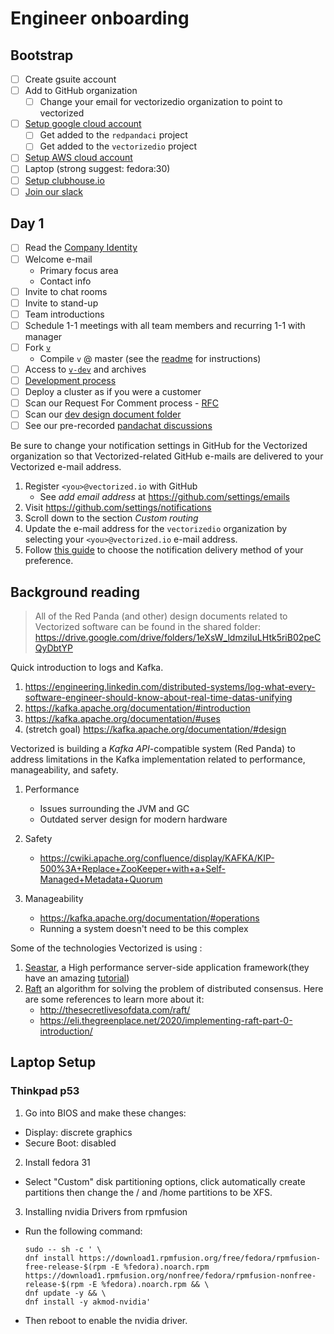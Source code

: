# Engineer onboarding

## Bootstrap

- [ ] Create gsuite account
- [ ] Add to GitHub organization
  - [ ] Change your email for vectorizedio organization to point to vectorized
- [ ] [Setup google cloud account](https://console.cloud.google.com/)
  - [ ] Get added to the `redpandaci` project
  - [ ] Get added to the `vectorizedio` project
- [ ] [Setup AWS cloud account](https://vectorizedio.signin.aws.amazon.com/console)
- [ ] Laptop (strong suggest: fedora:30)
- [ ] [Setup clubhouse.io](https://clubhouse.io)
- [ ] [Join our slack](https://join.slack.com/t/vectorizedio/signup)

## Day 1

- [ ] Read the [Company Identity](./identity.md)
- [ ] Welcome e-mail
   * Primary focus area
   * Contact info
- [ ] Invite to chat rooms
- [ ] Invite to stand-up
- [ ] Team introductions
- [ ] Schedule 1-1 meetings with all team members and recurring 1-1 with manager
- [ ] Fork [`v`](https://github.com/vectorizedio/v)
   * Compile `v` @ master (see the [readme](../README.md) for instructions)
- [ ] Access to [`v-dev`](https://groups.google.com/a/vectorized.io/forum/#!forum/v-dev) and archives
- [ ] [Development process](https://github.com/vectorizedio/v/blob/master/CONTRIBUTING.md)
- [ ] Deploy a cluster as if you were a customer
- [ ] Scan our Request For Comment process - [RFC](./rfc/README.md)
- [ ] Scan our [dev design document folder](https://drive.google.com/drive/folders/1eXsW_ldmziIuLHtk5riB02peCQyDbtYP
)
- [ ] See our pre-recorded [pandachat discussions](https://drive.google.com/drive/u/0/folders/1GvuNZzPn7FmXB5OOLM1NA5Du5SQ63cw4)

Be sure to change your notification settings in GitHub for the Vectorized
organization so that Vectorized-related GitHub e-mails are delivered to your
Vectorized e-mail address.

1. Register `<you>@vectorized.io` with GitHub
   * See _add email address_ at https://github.com/settings/emails
2. Visit https://github.com/settings/notifications
3. Scroll down to the section _Custom routing_
4. Update the e-mail address for the `vectorizedio` organization by selecting
   your `<you>@vectorized.io` e-mail address.
5. Follow [this guide](https://help.github.com/en/articles/choosing-the-delivery-method-for-your-notifications)
   to choose the notification delivery method of your preference.

## Background reading

> All of the Red Panda (and other) design documents related to Vectorized software
> can be found in the shared folder:
> https://drive.google.com/drive/folders/1eXsW_ldmziIuLHtk5riB02peCQyDbtYP

Quick introduction to logs and Kafka.

1. https://engineering.linkedin.com/distributed-systems/log-what-every-software-engineer-should-know-about-real-time-datas-unifying
2. https://kafka.apache.org/documentation/#introduction
3. https://kafka.apache.org/documentation/#uses
4. (stretch goal) https://kafka.apache.org/documentation/#design

Vectorized is building a _Kafka API_-compatible system (Red Panda) to address
limitations in the Kafka implementation related to performance, manageability,
and safety.

1. Performance
   * Issues surrounding the JVM and GC
   * Outdated server design for modern hardware

2. Safety
   * https://cwiki.apache.org/confluence/display/KAFKA/KIP-500%3A+Replace+ZooKeeper+with+a+Self-Managed+Metadata+Quorum

3. Manageability
   * https://kafka.apache.org/documentation/#operations
   * Running a system doesn't need to be this complex

Some of the technologies Vectorized is using :

1. [Seastar](http://seastar.io/), a High performance server-side application framework(they have an amazing [tutorial](https://github.com/scylladb/seastar/blob/master/doc/tutorial.md))
2. [Raft](https://raft.github.io/) an algorithm for solving the problem of distributed consensus. Here are some references to learn more about it:
   * http://thesecretlivesofdata.com/raft/
   * https://eli.thegreenplace.net/2020/implementing-raft-part-0-introduction/

## Laptop Setup

### Thinkpad p53

1. Go into BIOS and make these changes:
  * Display: discrete graphics
  * Secure Boot: disabled
  
2. Install fedora 31
  * Select "Custom" disk partitioning options, click automatically create partitions then change the / and /home partitions to be XFS.
  
3. Installing nvidia Drivers from rpmfusion
  * Run the following command:
    ```
    sudo -- sh -c ' \
    dnf install https://download1.rpmfusion.org/free/fedora/rpmfusion-free-release-$(rpm -E %fedora).noarch.rpm https://download1.rpmfusion.org/nonfree/fedora/rpmfusion-nonfree-release-$(rpm -E %fedora).noarch.rpm && \
    dnf update -y && \
    dnf install -y akmod-nvidia'
    ```
  * Then reboot to enable the nvidia driver.
  
